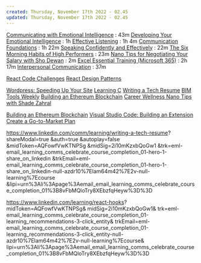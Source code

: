 ```yaml
---
created: Thursday, November 17th 2022 - 02.45
updated: Thursday, November 17th 2022 - 02.45
---
```

[Communicating with Emotional Intelligence](https://www.linkedin.com/learning/communicating-with-emotional-intelligence?courseClaim=AQGEus1YIWUHwQAAAYSB80Z9m2CsomV2OMtCfuuxU40nLG8ThZT6RzNMY7hBataw5SkCjr_9w8fwZMNMhbROfXvLdU-8Bm18RftfNFgl7X-BCHJb8NxP6kMABc7IQAya_23yN_CS3-JDFXcODVyp6zTv1yQe84yVEA6uKcO1tN8TrQ5r69X-TXPXICo9w20ZOlhnLkg6VNWd_sdq1U6Fb7wqaO2p9skzz3K2yBt0HG50lWnULvKzV2MSzQaVf_LafrOVDY_eblTE0VSdzRp4vzUeXzSACFsv2r-f3FdLOEe7bWKYc0xyJsL03ekzmkbM3Ja1Ifc8zj3L35bGkF8KvzSpjaWctl2nNB-_VS9FeTMVVYMQ550FLmw56QEH0tdO1kKmEr6_YXd6x8X_iK342vZavmJdC8pEYj8brqKHYCCJTcnb602IfzEJZcK_odjTM5meU-23tjV0k0Qf4p_onhdyuqgJVSkODvaL1Zn6JOINMKDf9TVNF_oDOnjHzz1cNovb5SIo9KEQGSFlbSVJ7bJWikCpcbDO2fUOamUQXvKy4_CghYBvDgObPPq0nKP08ZkN3jpMgf_83v4TiqqDleqe2aLv4kS1waSQejvATZ98fgmub-G7koxzKNSbZT_ckFRFghxAkl6KCHCEU8yS9Av35MvBQiIB5yMljwjSBRh7ZMkeJlmU6CkLL5hvsqbwyob9o91vdIQSlmGldxtG5uLurEcdKFEuy-AHVFzx_Ppc92zpyUo8SgieYXR6oOFHb3NkJljhqvwMQ-gw9OjVCNugAqojXCSuY5n5hpRQGJbFTo_nWEvgAOtTMm1iOrwzulX73DRSVZLdPgaQ9DIxL0_d_FdhKQeLVdW1bMJ8zpNxAZXirV8Zjs20F3Sjo-2xXvdIzEF9Luw_bW6DMhIH0nIsLsu5FcTy3MRmOwyXdjQ9RNPusRCDKtYXH0Fqu1WkjCBGbv3v0HxbMhN41FDtBIRwOsRKzQM1vqJFMEZOdOehrh5kZKWogZdOjHFD_Tz5X1Sx-0Qg1uBNO2G0U4XJgxeaHJPrA3qO3B8&isLearningSubscriber=false&trk=profileSelf_d_flagship3_profile_view_base_learningFeedm001_2825372_learning&lipi=urn%3Ali%3Apage%3Ad_flagship3_profile_view_base%3BDyxSzSTmS6ODm8Ct8PGGtw%3D%3D) : 43m
[Developing Your Emotional Intelligence](https://www.linkedin.com/learning/developing-your-emotional-intelligence?isLearningSubscriber=false&trk=profileSelf_d_flagship3_profile_view_base_learningFeedm001_570966_learning&lipi=urn%3Ali%3Apage%3Ad_flagship3_profile_view_base%3B%2Bz52Qo0%2FQEmGS52TJtcJ5w%3D%3D) : 1h
[Effective Listening](https://www.linkedin.com/learning/effective-listening?isLearningSubscriber=false&trk=profileSelf_d_flagship3_profile_view_base_learningFeedm001_176760_learning&lipi=urn%3Ali%3Apage%3Ad_flagship3_profile_view_base%3B%2Bz52Qo0%2FQEmGS52TJtcJ5w%3D%3D) : 1h 4m
[Communication Foundations](https://www.linkedin.com/learning/communication-foundations-2?isLearningSubscriber=false&trk=profileSelf_d_flagship3_profile_view_base_learningFeedm001_700790_learning&lipi=urn%3Ali%3Apage%3Ad_flagship3_profile_view_base%3BqLSX1fAqQ3C47r3UuGH8fQ%3D%3D) : 1h 22m
[Speaking Confidently and Effectively](https://www.linkedin.com/learning/speaking-confidently-and-effectively?courseClaim=AQE4ehL5CXQQLQAAAYSB8Dior3Xzv8jYrYlGJRVGZCJVw-zcwQHhMNvLaNjuzcMfYFiBwHIT0hsxxnJQJaPaypmJvyRs5bcEBE5l6M62pmzfPO6srDafcdhZkYhXqpD-Ha1VWw1nwcc2QzpAAUR7CP6D0b7hWWhCF4agGBqh2ptsPgw276iUelgiZL25zaC1v7hVa1u-VVa-Eb8Ee6WsGm0hF9ewiIUXHTsMYejKSQjBlm7Vx2oCrMQ_bdcAOxeB7pJzfuqfB7ZzCxnyjja6qjatgaaLlurX0Mcsd97sZoXYX4A0TUZ7sXbXxDjsSzOP41pAjCvbmN7gCVaxL9iAqE9JpVsBwcSM6hpEXi_DyKy87A-TwaLL2JJFDXdMiubCIRDPeyGSPhve2wCFa70A5dHzsmpt9_1uGyh5nhmhHsSwMMZ4h6q41KnMluRGabybO5fkGV6UdfI7Y0hmB3HBSjqvYwdyWHUK0C6FvhxPOlilbXZ-6cow-HJpTcxqsNGmEQarF4avtn3JUX9w0ZKV3bfQxeCP7ArTzN8hpDPfTHNEOWcnNLbubCjvCtRbDMmMNS3Tb7Kwe031Efj7JZlUiTQRjsAN5j6koLutERkMgy4ts7E-y-rIFC52rzGkqpaKJK1zTeAMzyyE2IlGJrLIJjBnsmy9BvsQxLX29pN-JAjUsHmNysqhungxUq4R7o91B63M3vim35a6OUY7vsqJX3UOP5DW4Av2au0GyE_85pcUl3dof5jAVECvprHdN0WAlyErqL3wLP6-HTsHtQjGZFoxM5pyG7BDqPQ4kBIhzjkk43smN09xkaoMpCYYDqySuKczL1Ers7H5SxxsRZTXvnm2X_1YesKLMPoUgz3z2QTJXNsSW8lRxPqoEEt88tYWKBFVcf6ZVFZo29aec4N8fzV9sXdyFC2Nprt1byl3hMnfkP1C7DDR4v_xDTLEaer3LHOPvAF-KI92y5PBLInWMt_JgnsdPNJtQTuXV3ibh9h25I-Usk6h_sxTfNgLud-7hl39ncm0aMNk-SUAC5W02alfPv5J_81fbm8&isLearningSubscriber=false&trk=profileSelf_d_flagship3_profile_view_base_learningFeedm001_2875044_learning&lipi=urn%3Ali%3Apage%3Ad_flagship3_profile_view_base%3BqLSX1fAqQ3C47r3UuGH8fQ%3D%3D) : 22m
[The Six Morning Habits of High Performers](https://www.linkedin.com/learning/the-six-morning-habits-of-high-performers?courseClaim=AQHtNiUl82cYrQAAAYSB76SW4VfoOVQQ1fk5kl0yPtrAR9IMyr0FqCjqZI5X2uTlLAUEQPkGreZAMXwiWF9wDJ8eEm2iVhVhAyDtBGSCUfhaLmWMj0DlgrUlKSOb-31JLKs9I4EK0gtZPhtq0Zw-rBpefd0bwIdhPl1yIgTQjp-N6pzGsE-5LDzMIrFxoeaN1hXZluQLKDdZAv_MvQ9caC9owpgUGtvWfC2Fy_ftFXIzjRQkgKixlX3IZs1bN2NxLJA6uZZoeASgJzbjuJe3cVfxHxMmk5DTRl15ao9em_LQ5M8ZeqAD4l9Z1C4ExscfhV9qQ1HXUK4i44YAd38E_vWGpA-nffykjumobUIWBeoEdrQvRiQrPpUOLzpo5JfqtOLCvrPFigs7_UDEyjQNVMcTRJLmxTHJhbRYbfo8p8CgraIeJi-zu6cCMudZo5C7GNbX8pTS4gIlJ9V7dISni4VixNYhj4bd6bIWzp2vh-nJKy6H3JaIgFXurpUZQ-IDQpGSzyHKJXq3DLyAoOMccgKd75whJ4MXruf_THp08Ce1c2dkIqhgUnssFWS4t9L7ZMqN9_OnUVDtJguoYKejk4xnd-tYD_-Txq1GOI-JRHWkEZxIFhDH2QyPbhenSYM_-B5kQhhmXQLkSkUF5Ibyc2rDb2zbeToaBFwmbD2oP-9NLeucBhQp31r8MBJQOBzhcH11baLywhzPJzg7N6gY3N9Pm-c-hTY2GaklkFijDN4uTCPYVtLm8NSbgssagU4TNnD1rQZTUnrK_Sh9QA8knjVl7XUSlTmplBBWprQIP7Nrlq_fyd6XOnkS_p9G_fuqa5wwY98SXnzu1VyOzvicC1C1uzeoca3fHujIoVZ04lyl45ovvU4c9MSGaMrb8b59nCJlfRlDPSTDWMbjJnrM1FhBbHgIzpend9gsNBTna089AHPaW0eRnfSUPdQvfBfjuxeErSyPsNpfIgzszhzRuGkLFyryJzjbouvQ-LE_-GkmdQT23BELupM04XaofCb72lcn5A-aTjeBc4dZAf9F7_OLRmlJ2CS6TlU&isLearningSubscriber=false&trk=profileSelf_d_flagship3_profile_view_base_learningFeedm001_2823255_learning&lipi=urn%3Ali%3Apage%3Ad_flagship3_profile_view_base%3BWbzar3ghSPi7nMMFtJpuow%3D%3D) : 23m
[Nano Tips for Negotiating Your Salary with Sho Dewan](https://www.linkedin.com/learning/nano-tips-for-negotiating-your-salary-with-sho-dewan?isLearningSubscriber=false&trk=profileSelf_d_flagship3_profile_view_base_learningFeedm001_2495070_learning&lipi=urn%3Ali%3Apage%3Ad_flagship3_profile_view_base%3BWbzar3ghSPi7nMMFtJpuow%3D%3D) : 2m
[Excel Essential Training (Microsoft 365)](https://www.linkedin.com/learning/excel-essential-training-microsoft-365?courseClaim=AQFAJ-dVPpq9FAAAAYSB7txWYY_Cooj6LrMiXlvw7qovO2U-Oh5sDtvvMMhKGsOz6E28ZZ63co9WYXJgdy8pIroVc0adZTkmEBeksW9rEmLI70BI4JF_qNLBTLgt8C52KBKJ5jYuE0UNvKICd3zod4C-v-TMf6ChN_mVVoifdUgNlTtCqAAvgVK8Q0UUL2TPVaQ0aXA4CIIMbMunh7TfcG1H1UI6vmjHGLTqV-4D1sPJKt88Jib2x9HiQOLJ68Gs_P6KkRVuc8cBI_4P6eKY9KA2WIlXz94yYZQShlawIw5h-RzaWvjU9D4JHNMRZD2WSLzddYyn71grKDqqYfJYFaWkfMEt3U-HP76vedX0IqXXOIt2oiHeJggFP6RUXFmfWBBRCUrNphPf2-Id9pEEGJxqDtwQ6C6lF3UR5lGj7LMRk8QeFxTXJ4_-Q-xIhB1d2zEDggkzK-zO1O3QDeDwvBqks9mP5he3RfezPlP5Qct6eN6yr-UGl3SH3dyxyp3K5QdkTb930kJaYzMeYWNBC4u--qR4XKrj573laDxUm1FzY2Hjp5lCD3NeaScRq3ayaT8jz1qm0Q-vLYRO8-AAy7ddGRr75ed32KLVuFZqL5dKCdGHZURWtU9F-OrVxPYtO3pSlLySzvFKmDjdR3Hz1_zR3KMht3roRB5gfqRTrmxBPIEAMuL5Fgy07c7lEZTQEMANnr5lgscNXFB7J29Ali43_inkq-7CsG0JtFZSZ1TMhG9wSY7PKXOQCoZfV40Hc8PitYj1jVkmivySAcQmqyOMc-mo9P6IU9Cotdrzfj1xrtpyjN3GiHuWR9iVy9TZ0QGHX4ivFCYaHi_uwy4g3om4yvbOzst_p0i8rY7HWkLs75f-gx-s_78-6fIXDgclOLxIjMcQHreYm047c70kIYWu24WI9ZbA-2CtHODZ7CTQ_P_XJZ1JmKkAvcHlLg2LJjgYwdfqujYYxvLrXGhAMdMZFSYYvLHhKAx54dpAdqsjBjPjDmGlxOeQcn6owFezEbI2cnKlpjCwL9C49ylBjBbXkHj9Jze0&isLearningSubscriber=false&trk=profileSelf_d_flagship3_profile_view_base_learningFeedm001_728369_learning&lipi=urn%3Ali%3Apage%3Ad_flagship3_profile_view_base%3BcrDrzzSqQISjWpmr56l3pw%3D%3D) : 2h 17m
[Interpersonal Communication](https://www.linkedin.com/learning/interpersonal-communication?courseClaim=AQEB8qho-FEC6gAAAYSB7txcTJR85oGsWTvS_4lQkGBPwDJEZnLCq5OjWnAkir5Epib6vfcBExXRlN8e-UIJgtVYnFkTVVJ1Sh3mGhBARuzUia8E35x5a5CB0YOUIH79riKrM4J2F3dJsgNuWBTdIX2hJ9CP5BQb6B-XXYhTGWPg38f5oj6UVcJ4UchjZdlC8PCxrkdwDAygrZVRuQD1809CDIUYh-fpiJzBC2EbHlQ6G6lVGNe0K-7O-2HRyfw3_veO3oog4KlXxfbdLh-cGcTBIDd4EjKKmT1ITwmhUAz178660VDlmE0qvlCXeZXoBIJThoyTqxZ4SaWcn1v3cbgmyDFJBsBG3fp5uUvkSoVgD3qkvgVG_pYh_is4O2jU9NFkC0AsMvrnsKt-fVQ1zTt9LfMfcErCENFxMPnOb_DB6aeb-SR6S7PGkjIETU24yEFd4htS5lzvx-w4eQ78T2CmXXwPXEDFpkOfhygihNzb1WtmKfRAakpJ04AZh8y3hFLW8l0qo1Cd9s6ZVrMhxVmtRnMxCPooVE7uEJXaUSb2_eytpPR6OokeLdVT1XglNn_FCjUNEI-wkHfNzjLbUdrKvbax8nqaEm-8A7-wRcXEo5NpMJiFufHIcX30DpghPZoh5XFW2gXTOfKdLV80O0Zu75RzOP79ozkTSiw1zxNRPsQkW7eEFzFAHiXC9VdwE7CNPdVEQqmU7fCbDK_nqoEq-QtzXMFIM8z3meg2OESK0uGLf_2KXN9baf6wQAPYzRI1tNVj1qD6V4ZF445CQENqOta0SXrqUggRHZHKAyNC37QlVf1m8OH_YUv79HJZrVicciLwFNl_BpqmbWZfHWAK_3Cq0DB-gOzj7WniTPfQgO60aXh_7RQ14LCvmuw32zAS-p2Q6xSpHM47xXoF8npJ698-VQ0q-PX18HwLxUiCjqrigdlnU1ZKOfrOsoEfRC4VZleAmH0s-BpmXV1_vOXiwsHiOTEg1TEM1_1IP-cGhjyj66BusdQuaukr8zmD28LdX2_ExNiZiMjlM7wJvcsVEk40ezjC&isLearningSubscriber=false&trk=profileSelf_d_flagship3_profile_view_base_learningFeedm001_580627_learning&lipi=urn%3Ali%3Apage%3Ad_flagship3_profile_view_base%3BcrDrzzSqQISjWpmr56l3pw%3D%3D) : 37m

[React Code Challenges](https://www.linkedin.com/learning/javascript-code-challenges?courseClaim=AQHngZonm1SwjwAAAYR_sI8DidIyCMiUA3AMs8t0bp2zskvIPt3-_6Bbi99Ms3nTSXzwDOAtI4CJDPHPqwXTMJk3eBOa1KZQkzH_ArkfeCsMuRc6yfo58GOSrzQ14R3ZqcJg5Un4XuqBiUMpf7q5ZVj64COUsQ5GRymTP5aw83hV9_iqO6fcbBdribDG4gkaTWMoKg2kPeRvtiRUawhDYf9w9At1-z4b89dDxAld3F2KGlz6OQJ_AX0SjVNEr42xACunHihhyHrMgxvXUBnjrneaRi-8fMryJxM8Y_mIyEwWyy8HE0yL49RXjEZGh8nLo3TLhWuzX0czmbmsNutUeMKVtGbFjqgFRx-Bp5aZ7jxdblNjyQ1DJNsjoVdxCjQGP9rg1jWGAqZ5u4VIy_ZNfY4XHWGN9p0Up9GiSXSbopAHhYZG1I6kR96vXGFwLJjKAevZMZeuMFrHrRtB7eT34HzTiQ9KXRsy_Ne4d7rkvf_FyJ-uxKt_zcCHt_J8UQPxLAgQQf69PXhQd9N1BL-OncfEmE9rGTL7TCBPYUwMruq_pE2Th0KVVjh4Uk8g_yLFKZTz3w51nBAudrxQPTl1bMccRoU3vqf6qksgWSPvENaAioa17SfbmjAbY4kwzUbM5NMPiZ7cZ0RXLuV4HhPG8KkAX0RF1vxp9vf7Bik8KsM-wL3Pd-j2RiF1u7cHT9UbVbePUng51hBCP2yZlXj8QaSF4yU6N-TBNRG_kb-O1xBn1m8m5NzBYwtN0aTc9Ni2cZpt-t2mD9Hi1LzODc1AIHXNwJdCnXpv6t-isGju-E232c8MokUgURtXiMpuCWWtL2Nzfp3D9oih7ubk9JC4BOVHH7L_QiC3oA0Z-t8ZacSCO2W74WP-kPG6sXHWCJI4m6D_fcv_gR07PeydsbW1C6WhYB_f9nqlPrZa4Yeee1r8oVlisTftgY_frvKeNZ1pPxRuvePEOg9rhy-aSduFZK86EmCRCSlUo8q3T8XI64zAGhqkQ7jZ6C0Vr4pfGpRzAPDkNb77VikZEfG-TKS11cmZ5Xbylmi-fxk&isLearningSubscriber=false&trk=profileSelf_d_flagship3_profile_view_base_learningFeedfdbtt004_2870041_learning&lipi=urn%3Ali%3Apage%3Ad_flagship3_profile_view_base%3BPUcFdJBYSESDOqmToWrjKw%3D%3D)
[React Design Patterns](https://www.linkedin.com/learning/react-design-patterns?courseClaim=AQHjZVZOBSHIKAAAAYR_zAFM11KQ5CypJkGY4SSw0xvtZbEszRmv8xPAoVcZhhYeP7GiyM1w6o_KIkDxz2ItI7FBXgbWXMlSkr8A9j0kPlM01T2h2AYZH9Dr1-c55_niw7OnIcu-glvzcVj6UhMDPkjtom51JcCY0wrPZLHmOwUkjnHDL2VugH3hq_rnCZi-c96DduS2Q_nDIPRklOjWtWESrgseCrewf7bquPfrKBXcoo7g5ukkfugiIhqQ8ijyM6rqEyjXH4kJ4ER89HcFtkVzKAUvwLAiALOJm8lNjAUprI8wWZmGuvbvFcvua8AuVlOfUrJEKzEsg0Y7iPHkmbzNKhaBzyXQS5okRnn0xNJVzoAgnJYVCN6QBxUrmHa18jwwnl8bgalH1wdRzn2o7s9Pvi2MKrOW56dMOwRW9spYf9yqzzBKiw7RC7E80E4l7QioupYG11vPFK58B1p64ewlzNMv-dHYvB3SZWr5sjklsQK6zEldCoTd7tKA3h-tJ_dIRmC0QA-VfrQdD46POkcN9EG3v8oOaQfaRDgeiEx8Px1c1E-sKeR_4Rhe-JfsOu-psmLhCu2M7xmIfclRiYSjiObIDtDKbkhm1pgMcyHz6R8A1MGxCNA8_tK3pL3WxOioeAEjqHSQ4D1GG6TANeHsYXQ-x-FYTdiQjzuWN7OaqnUGeA7vksJp8DiMyQpjREeGrNrfb3JnFOsrP-ta9YQm-kpVm6rjZTHKuX-M99Fl3R5_GwkhNN3igP2guEZNPRDDP02WJPKu6lliaxmB1BX0TNCWt4wPjCtOXnPdFVWamCiC7vsGF5wYpeSGKlBXudNqr3ZOPZiNauJDpWgniqTIQhUyqzd7ltsROB-_M2pTbgUZHfO_5iUqX5P7_ExLzOFD02kylaf3CuLKC003k2pKpwX-PpqofNYdJOt8A4lSr322FlJ3nxbfz9rDbjyfnSuU4jzmHVotzdQi0rP8SG-rIDaJ8aAaJb_dwJoYzfL3zukcZdLgNv4W8i93nEyFvx9dzXWHlcL6k10XgJN0sGGBWu_t00HVrrw&isLearningSubscriber=false&trk=profileSelf_d_flagship3_profile_view_base_learningFeedfdbtt004_2895130_learning&lipi=urn%3Ali%3Apage%3Ad_flagship3_profile_view_base%3B83fB0BWISxOPAs82MbYXiQ%3D%3D)

[Wordpress: Speeding Up Your Site](https://www.linkedin.com/learning/wordpress-speeding-up-your-site?courseClaim=AQGKEkeKSUEPqAAAAYSIDjIcmeJvX6S4S9c8zf-xKJse1cUlEM7w6XlWFvqxsKGPwpMygQDZoGcIfdUX7XKJbISNQusQ6x0qhFDsVA7G1Z2Tz9buERq1zFQzntX26zCb67roQW7i41sMnyNhxncTcz2vFxfBNMIFQqUBBM9_ggA7a3DaHC9dQaRjjrkMQX8Ya9EyrWY24938LvCoVIpe6S5-7qHaB4vfC9PfOY8XWGq5sIdfaiOKZZOsSnUVTGrDphl2KRYmTiyhLypZqkhW17tLtUfOVeCW2vA4KwhxbxvLfXWbK0uxdGCeINk595GcfU0k_CHol71xToFOzC5ctlGrs71YoNGaehY9MOy5i1dMgZr6UGUtyNMohbpC78sSR8NGZSCZ1hJA9N8Xwm_h0xyuNrOiQsFRNt88V1qgAfgSWb4CPYWzBC7Xfl-YtQmUfEzD9h_FyEzg7HSuOLhiQureiOvKDHQbpSOpMpqg3yx22hrN4tZgzYXMXbCH2fifwXw-a_gG57fVnNGFhPGQpUu4AM26RKiBXWxvzR_rs4KdYI4SSAWJhLuRml8-dXabLp_ByLIYskpMtsIkUuJFrAx_azfwf1L41sRZzj8MVhNs8mkHy2CmHUow8nLslm7pS61tAuqNe9ZF-_0Ho_sAtmVRjbX86Xv_-rvW-wCBWVlfvKqB5mje-qG89-lpGhhQds9JlHiaA-u8L0K5oJEgxdvdR2R4voiRYQEsflz7aQoOeqQMqvbDMmFcgkdh7619Pc7oqQVbTAM98xDPGMZHe5jd48Jc-Ip9V3iDjqel43nRoyUzVOck4NB3B50GlTggtv5x3K1g7MCaKS5NGwCdy2Bwzdw3DOlcz_eaQhu-TGpYuAKUOTMFkfMdgGdabvI1CW2wu_ZZTAuqpwnB_i3XTPvB-6mFST6KDfUz0cubn7LxJFGH5OXHCyQBaI5WqPZeDCa6iqvUTtz6IFIgWU5CH_o4-wYukMK8nQ1eKRFY7APAmO2MtIzYCjDpjqAuTAB9-XC3K4xtEjAB1phE_SHNdFH9j6-dO5x0ffg&isLearningSubscriber=false&trk=profileSelf_d_flagship3_profile_view_base_learningFeedfdbtt004_2887228_learning&lipi=urn%3Ali%3Apage%3Ad_flagship3_profile_view_base%3BMFle9EHHSg64MqjmIxJKTQ%3D%3D)
[Learning C](https://www.linkedin.com/learning/learning-c-5?courseClaim=AQE1_8kDAmT2ywAAAYSIDjHXqL0HjbSnxSLRracx1XzGGR62bD0cRRDHnR_8oHFaofKwqOmgi_dvOag4cn4KeEcZwy6-bNULfr3WB6dqq3PH-7R7ZhHObU6rnm3zSy90RvN5Kc5I9FaK1upiZSFoethfFUcNW3ZDsLdhWHY0IrD3FSuYAC-WSqouL7oMRVLnRrRmbv-DwElFUnZpmJw6rEKavI95ZU8Jpzcxip7dN5S9rVenQh9X0wxZ2fP1TqmUIy8WFfM5RsC7-9yzyavTuBM8JyYsfPcq1ug0Kkbc0NjKsZ5dEvm7uY7_3fNCTP7GCNznAEgvCa4I_XJSB3JziGoBcVt185WtfKWdYnwhcCu7-RFMbw2j3Es60lTeb1_VJz1kTkz2yidMVs7JMCqof0WMNV6XMO48XvlH7BuDX_mubVpf9la8iXN1MrISKxvdQaBrKgwyaexAls_q889QqljfmJmBjCHYDOavTdLkFKFR7VSF7ScJSC9xNzrrXjYnIgbsWZQbJ3vkZFajOQahKjs89D1DlS9fD3ErhqpH7Zw6GT3W8mKTtBEp5VVN3LN5H5_HRWCBE4FRukaDXb4OCGzkovQ_8_YiL9OwZPltoddbv4CU8UHejtS9F4l5LW1Ylb62Nynh8jJ7d45WqZF87vrZWGc9nv9vWWbSXWOO3vlXqmBhrj0gYhiDPLr94CLkzu-JJhQGwSaW7U62mtv6D9FaGmXjmy5etVWMPru4tOXCTxFlnF765WWuONZQyS4K-iSOQyzq7t_o26_KOZhay1qRDG8xs1-P6f6a_QlnNRTfXgQwU3YjJ2Tw07Nj007a9_CAkk6vu6J08q76t4H3urDx6YQHmqFEy9R-4Eoho5qJZbCuSxCCZ6IiKCtNZ_plz1h_Ovi4ATjgCTCCWQEcQs4AoZOsfA5Fn3C3Ie7MTgQ9xS8_LrMnrMF77f2z7RgXjhmDyp-LzaZ9N2iR22ju3XODASc75I3VI2rhWyQV8OmDFW5OW3PRONCJr4UPMbl7XI0gAGeXNInmREIkdqKVXPiHs7JVbM2U&isLearningSubscriber=false&trk=profileSelf_d_flagship3_profile_view_base_learningFeedfdbtt004_718661_learning&lipi=urn%3Ali%3Apage%3Ad_flagship3_profile_view_base%3BMFle9EHHSg64MqjmIxJKTQ%3D%3D)
[Writing a Tech Resume](https://www.linkedin.com/learning/writing-a-tech-resume?courseClaim=AQGjcyVASRQXdQAAAYSID2WvYs9K69vtVjXhtGIYA-YcNhEfi1ALwhVoaUNveJ-iLqjB4_g8_nfyTtLmt81_FRKLOdG_iEfDqkyBCIXSB-GV0Xu75N02F_ao1wW5ecOfmZI4Y8-52p2cE_LIlFbui64WWDLDj8oiR_H6muJRqcwgIfFWoonmzaJXYyy2NiV6XoELyN6wy30LU7cBh7HIKKNUiadsyXPxg_U7Rj0ox-yOYz0pUe0FKOQ5wnuye5SB3gWWDmM5ix09yJGWjgWVI5wPFcRepMmqIPlNTYp-b8C_xWmT1_r_NqdRsd48laAgAxjsNcfkz84bsenSIpLsbLuz_ppC9Y7KnuVyQ2OgGws2VbnWlOZ_6r-a74alaYsjodoLAQoyW39Vy1Zuaf-Lfo87-7J4vmEC11yJhTAROSo7Xoj5V5pVzcy79vDCfyjz4AybB2Z2UZQDDXq1UAlWuSbmYd13HQvilJX_HKZ22CCh71OKc6HvGefIs6mfIWF5AVTwM0lJBqm786I7XjOZ97P5eABkHanM7g6uSoIarhy6B1_wMrpBPSHU_VIt0ujcwXCsQVYMzWUmD109_FstuobqU6tps-OH8Rrgo2fQpmPlBV0_D1PY4EC9qrNFjbDIPkCsrZR-fLFJOJkF1_9FytoNHU6rP5pWM7KA5zkJNdudJ7XyELYCUDluszWz9iSH9fflA1tIDcvNGmWHARm76AajSWMxUJ5F4pTSPLad66b26VI-MVGBzgvcblJcrERnbqoVkM29pZLiT1VnFIeKL_UhWT9eNMDBIg2ZvYEiVV2qXdri2gZ3uQcVylPIhCablFXWmJR6Z4Ys4OgqxBa4PgN-OopoUGqI7RIb-o_DkNcj0QN0ZX4cj0Pxdf6LPhjlcHJfQN_EUTzQtkkWoOn4cZkfJ02NNeqDe62CmnHvraHTHGZioP_AjiIufsuxHjG6KGVl1ZL1Xw3ZIfhKTdJjP5cRXNnRK9-LsP0sUtJyHQ_zc8D-JrLt3gg9BTeRIHJL07OBBQjK1YBfZeLeecMKkHXHdzPIUIjIyjg&isLearningSubscriber=false&trk=profileSelf_d_flagship3_profile_view_base_learningFeedfdbtt004_2254042_learning&lipi=urn%3Ali%3Apage%3Ad_flagship3_profile_view_base%3BeFJUORWwTfKRlxYS63jzPg%3D%3D)
[BIM Tools Weekly](https://www.linkedin.com/learning/writing-a-tech-resume?courseClaim=AQGjcyVASRQXdQAAAYSID2WvYs9K69vtVjXhtGIYA-YcNhEfi1ALwhVoaUNveJ-iLqjB4_g8_nfyTtLmt81_FRKLOdG_iEfDqkyBCIXSB-GV0Xu75N02F_ao1wW5ecOfmZI4Y8-52p2cE_LIlFbui64WWDLDj8oiR_H6muJRqcwgIfFWoonmzaJXYyy2NiV6XoELyN6wy30LU7cBh7HIKKNUiadsyXPxg_U7Rj0ox-yOYz0pUe0FKOQ5wnuye5SB3gWWDmM5ix09yJGWjgWVI5wPFcRepMmqIPlNTYp-b8C_xWmT1_r_NqdRsd48laAgAxjsNcfkz84bsenSIpLsbLuz_ppC9Y7KnuVyQ2OgGws2VbnWlOZ_6r-a74alaYsjodoLAQoyW39Vy1Zuaf-Lfo87-7J4vmEC11yJhTAROSo7Xoj5V5pVzcy79vDCfyjz4AybB2Z2UZQDDXq1UAlWuSbmYd13HQvilJX_HKZ22CCh71OKc6HvGefIs6mfIWF5AVTwM0lJBqm786I7XjOZ97P5eABkHanM7g6uSoIarhy6B1_wMrpBPSHU_VIt0ujcwXCsQVYMzWUmD109_FstuobqU6tps-OH8Rrgo2fQpmPlBV0_D1PY4EC9qrNFjbDIPkCsrZR-fLFJOJkF1_9FytoNHU6rP5pWM7KA5zkJNdudJ7XyELYCUDluszWz9iSH9fflA1tIDcvNGmWHARm76AajSWMxUJ5F4pTSPLad66b26VI-MVGBzgvcblJcrERnbqoVkM29pZLiT1VnFIeKL_UhWT9eNMDBIg2ZvYEiVV2qXdri2gZ3uQcVylPIhCablFXWmJR6Z4Ys4OgqxBa4PgN-OopoUGqI7RIb-o_DkNcj0QN0ZX4cj0Pxdf6LPhjlcHJfQN_EUTzQtkkWoOn4cZkfJ02NNeqDe62CmnHvraHTHGZioP_AjiIufsuxHjG6KGVl1ZL1Xw3ZIfhKTdJjP5cRXNnRK9-LsP0sUtJyHQ_zc8D-JrLt3gg9BTeRIHJL07OBBQjK1YBfZeLeecMKkHXHdzPIUIjIyjg&isLearningSubscriber=false&trk=profileSelf_d_flagship3_profile_view_base_learningFeedfdbtt004_2254042_learning&lipi=urn%3Ali%3Apage%3Ad_flagship3_profile_view_base%3BeFJUORWwTfKRlxYS63jzPg%3D%3D)
[Building an Ethereum Blockchain](https://www.linkedin.com/learning/building-an-ethereum-blockchain-app-2-introduction-to-ethereum?courseClaim=AQGWVHzSAhd8QwAAAYSID-iODjO8m0QJy8kHdeHHMBTUgegA_4AlmRL_zQ4JEJTkIaY7yNzSO1EtFtYwMwoQ_eUpFw6qR2620cDOqETXNexARqh9-p4qBCnNTkHFoOJi63q3b9CS4uaGEae_I1oQkANV1GOcRkazwQlNQEfjKPc5HeOJjf8qtLQClXlX4vw94XhzvV3YtaoNCdfYc4v_Gs19z3ngRbYYtEJGipoFtcv1h7BParv2C1-XMxRBCrtumc21_vVl6luWhZ2cUR9OIqx9BpUAdTCgLezPQ3p7HwnRYtMmVtWRo49Dwh3dYE_B0mGOHKWVajOGHJEJQwR5wpq1hmAygW7Q3tELd1SKNUT4fi5txX-WZe41iL60p7l0PKHnndEYJCCQFE2C1-LjKLLS1QPxDyO0PRR2pXFyWYFO6xBRIctuGM-j7sB26lc-yWpeFRuud-KV1iWKHze1OmNDfy2iGfWMQsMkU5mqhzPTnshoApTgMbT-7a1vAwitRb9-7r-lXUKf0m1td6GNWax9A5O8NkK2KwIlwPL93A-ACsTYD50dxWB-LAzov7sKiOAsQwbizmSt7oEzQqtqGM_9mStdUlT71srMdmME3njgLHgPyp_t_4FhFBGii0IBv3Iqc3KblBl6DpUohVD20yK02r2Xuon3T5mIcXZbYtDDVyC4KpOyZuP3fpT3Xzg62ao1LCMbNPQzEz5NUUkTyrQukoJZ47KSOO_ytdL0BkrtVkId_FY-wqLrt5CDiCsg0siKDE5oeMfE6cZJ5g9hPvmqWtiyPrTWD6Yws-BiphQn_w0f46LXpk6n6uUTrrvLNR2KI7PBPSC-E-Iu3FBc2X-QD28WOHrSN2NwwCw4szqs6TSUZJtd9j1M9iK9tu_1jhcLrBrbYzQmVZO0jwe4J_0XXAuNfh3mAB-GMndRGRgC06uRCgObkMzPTb-7RACPFdKmiSY-z1mU7UZzPPnS28N-DtW92SOqXfDQEU3JPmpMRSpEIA9Iampt3G8TMES9rgbPVvYNvcLWZBDEaXn4V2hYkkbHovUZtW8&isLearningSubscriber=false&trk=profileSelf_d_flagship3_profile_view_base_learningFeedfdbtt004_2424326_learning&lipi=urn%3Ali%3Apage%3Ad_flagship3_profile_view_base%3BRqvkgtP4SAOrask24QmxTw%3D%3D)
[Career Wellness Nano Tips with Shade Zahral](https://www.linkedin.com/learning/career-wellness-nano-tips-with-shade-zahrai?isLearningSubscriber=false&trk=profileSelf_d_flagship3_profile_view_base_learningFeedfdbtt004_2443016_learning&lipi=urn%3Ali%3Apage%3Ad_flagship3_profile_view_base%3BrjG3Iz0sT8ScB41qNDu25A%3D%3D)

[Building an Ethereum Blockchain](https://www.linkedin.com/learning/building-an-ethereum-blockchain-app-7-smart-contracts?courseClaim=AQFZ0vVluQCo6AAAAYSNUd6d909Ne9q5BIT171Bhqycbzq6EWKCGueN1upK1hKdg42RPH2gBfjuUuezJlWS2fz1A8lRaThul7T_fWN2P_GuDCa2rfHpqpXFmvfyC65WQ1fQSvcGCFLoStIs1N4_2JQsHBOCFRmDyym0pSm_J02XtxFCoy-fQCFxp_RBDTl5tlXBWjBG-k0Zor8L6NvlCBn1eelkfT46kBnt2mYI4CvIiQBlW8vJBValu6G9Y3aD9o52koUpBS9gMuCjbO_XMLJQFSc5J2clgeUfB1vkYA7jNtcx5QpQJkC5b1OM-fRsbQeHEKopav2GrARaEuHw2MowcvbJDG8ehWnxVItLpDF5YEDk7o0SXAt2qznhJFBe_0GedCpavFD_0xVHqzGcMvWPO1tLatjLJACVJ9m8auCThQjN3nXi08hrOYDqaG0ggmne2fSOSuH5JHDqz-qsKKHq_sm3x6VSj8g16CZv8F4xmCdqaVzjyPYTxSDznSgJ8IHXQenP9rXbz0YRNIgrnyhSH2c2HE7xaY2w08K1TPsEqEthK3PrT1s_NFIWSf6AW67_xyKwweXaE0sL_o1esDsSDPLgYNIaQaMrbcBNI8y0KpsUgLE2fasWy6u39DfO4gF5ED1Ecba4ED2vd_TbfpPtuO1OwYn01UF4NKaag74s8Oq4aVjIW0b6qbmE8Fd4bvvTX78cX30SfkOsJqiT-XXd5B2YiDn5r4ydxLkt03aQ9n9IXuXD6A_scYqcqfYmdnGyCQdghEYJWpm50mLJGWT5EE98gpEY6G4_ULD1noVmmCrgcP_Jghw7lAnisXadA9d9Nb1ZayKAJaXfUVp_RGz6JI8yO6OiVZ8X5jQt1KJYsh8i6IEQzzF49ISgXhRourrPaxRIxHqwuUVZqq510sC9c6fXb_v6ISV6p-Pf-EQxBYGH16knsuxQRmOKv0WISkZrANlI7rdZyYyYyRuqQ74qldrS04psGfX_4sjMm2mI71x-xP3oDuKZmJrx7XyGPXMmHeEfRQzWwwi8V7AImCvaCNGlgJiv0F2g&isLearningSubscriber=false&trk=profileSelf_d_flagship3_profile_view_base_learningFeedfdbtt004_2423321_learning&lipi=urn%3Ali%3Apage%3Ad_flagship3_profile_view_base%3B%2F9JLyQaJSD26IiTl%2FET1fA%3D%3D)
[Visual Studio Code: Building an Extension](https://www.linkedin.com/learning/visual-studio-code-building-an-extension?courseClaim=AQHA40_86NgtLAAAAYSNUvaduE_jO3qM_Lm4CThC15t-iHgBuLlCbklo72brxf5-ewr3G7kAJUQj5CCHLo0J3LgVDfKLPYlKSzynphB_Xd-dAXER3O8gjxNJgTdEr0Rfslhvo61UbywI8MVWDd5aiqoY8ULZ4U9xIOlrNu2JAS0noqxcLuERZ5BzqX_yJE_p3eQEFoFe0Q4IlT6UKhI6QU7pTNpkPxX4oN-xYVbCJrWPZ6pxbi2RGrkazygq6sJ7hhnWlYny_aMu9XBR__rotvBqoxPe2XqB9wtoqWoA0xwozqviOm6YT3PbKyJ44bOfLXecoz2ZgT4IqxLqf7GJlK4-Lq3XIOqgHBFzj3NwYzWOxsMKbAaY1995pouinoF3LChuTzzD1IxVrCxGUvgHAZK-AplVxNH-0yOWQhVbT7sbn7Tj_LWQUiMr6xFkuBdqne26CoTbbzIebdsJnZgYMQYAA7NM6WwqL68HZyzPEphkMN9YHWOW7I2-r0EbVQzIb5uNdB_GaaF4RFi-ZX20ojl6WFpJ_kyuWuLPcRdkZQIbebG-ezKvByAxTziGgvI-3DgSgN2KT0djkAsfXTmeuSwKFFEG7O82z0mC-SZh3QUFv9Nv-VcuZ0Ddna-sBfjCvX_imBVicuWftO-5irET9141kCcN2I5mtCNpJqKvK8pmywSPghtZ134oGJ1lsN9fH2nmcJikanPGSAAbTJ7CG3UPJKv-YtRzdx7PZOZxDT0nKXzCiAp_bFAvaI1rD8KUUvbww2dVnWEqmcqlzDnpuaeeRVbEI4njkhja69E3JD2N11ZfW0xUTSt1_Yr9gZBfDO60j72G09DJFr3iOaC54gmcISx2Mi7aCir3K725KTxoD-r_GPsoEhxCdN8JeNkk1K4SmaOJfsZaRJVeWwevwyqMEpuv9ZDyzVUxMunIqf_bGIoxvIPW2f-h3XDybcTp722LJXF4MT6UO9uI-Gb2Mp43dUBhxQTTB5mtjuLZ-MvoW_o4FZ-rnSFTALoD_-TVyuDQ3Qe29ywcOJVymrFpc_7HVCON_yndYJw&isLearningSubscriber=false&trk=profileSelf_d_flagship3_profile_view_base_learningFeedfdbtt004_2818089_learning&lipi=urn%3Ali%3Apage%3Ad_flagship3_profile_view_base%3B9C1WF9kiRTKVwP9dTwhXTQ%3D%3D)
[Create a Go-to-Market Plan](https://www.linkedin.com/learning/create-a-go-to-market-plan-2?courseClaim=AQE3gGLktnxG9gAAAYSNU4CkvocTM3Cf5cwgItKXR-m8rPyvrZI5FlBIGdgZmiLOjdVl0VcvqgVSmX8PPULSmSbRtV8hIkLoyUEWYVnco6LURDErHV3nkmuvNbDsRegpXEwdgNDw_wx4_SDBbvxQpolrw9OaAKk--cheGcc2vaircynH8J0y6uSSApx6hjNIdmdo0IEmvfsigHAm-ro5sYOLiqQ_w140mXK6-i_eF63x3ZMNmEze88KOEmU427C-DduY4RWuPfuYLLbo8sx0pFaQMspMEvb42uooI0t4C75d-koUj9VWW9RSYp6Xk7qSKonZnJykubmF7XGicvBVIm3W8LzBRvIYPftpRR0W7_AHXql8fE6WBfNg6o1oDBCqEa7Ar_0WbVyO6qcVDxW7n_BecM1ySHiaj39B3dKh-_qSzwyy3GUrURBM7EdWcIBp3crKDrMfLDfEcFLSFrPKCvbDnEklOfj6v8AUg6rkA0riKDOGsUYGwchaXKMiyV4sSWSs56L1dyEEwkKffggOzTAbUeVYACfdrW36bzcxz351u8aqLXElwbqvizocZTCjcPPvCJVmVUW6tatNPmQX9EhyQ5PLJxy1R5b2bxNFU9_iGdom7SorRYr8SGEmc1JNm5bTANpFbAsfEM4Ga_DdwSGXyOHtCxdLWRXS6OCBkerj1jbcHqRzTq73D0XIg-_5kg46ZUlsPCelC7emdN7Oeye713F3SyxGmNwNH5Hg85EKWbpKFaOcCG5N0WDSjbT16sNUOGtCYmmuJxvmCa8jW2Ju7P7g9Hx9cioE0Ec_E5MvlcfQLo2UJNulkIc2j42Mf8dctPiFFoc3VTtF0rfrr3ZnfaRdNM7bXefgYYOmkhWs7ZfGL-EoFg64i5ADx7FIU8Wf44gWeaIqf2HEB5gCi11UiNsgvocTM8wbyA8R_tWOq6KlHeYZ4Kh79uc8mXOEorVQ5yQqStz8Uqqb2TF5scK-9NZpZ8Mb1N2vHOffiopx1MohjqvoVUPFbc_qQzM87iKW6HnoYN2GmewXqoj-EXeAqi36Gdfoqbw&isLearningSubscriber=false&trk=profileSelf_d_flagship3_profile_view_base_learningFeedfdbtt004_2833073_learning&lipi=urn%3Ali%3Apage%3Ad_flagship3_profile_view_base%3Bqo1qVjJBSn%2BT55pzCUL73A%3D%3D)

https://www.linkedin.com/comm/learning/writing-a-tech-resume?
shareModal=true
&auth=true
&autoplay=false
&midToken=AQFowfVwKTNPSg
&midSig=2i10mKzxbQoGw1
&trk=eml-email_learning_comms_celebrate_course_completion_01-hero-1-share_on_linkedin
&trkEmail=eml-email_learning_comms_celebrate_course_completion_01-hero-1-share_on_linkedin-null-azdr10%7Elam64m42%7E2v-null-learning%7Ecourse
&lipi=urn%3Ali%3Apage%3Aemail_email_learning_comms_celebrate_course_completion_01%3B8vFbMQloTry8XEbzfqHeyw%3D%3D

https://www.linkedin.com/learning/react-hooks?
midToken=AQFowfVwKTNPSg&amp;
midSig=2i10mKzxbQoGw1&amp;
trk=eml-email_learning_comms_celebrate_course_completion_01-learning_recommendations-3-click_entity&amp;
trkEmail=eml-email_learning_comms_celebrate_course_completion_01-learning_recommendations-3-click_entity-null-azdr10%7Elam64m42%7E2v-null-learning%7Ecourse&amp;
lipi=urn%3Ali%3Apage%3Aemail_email_learning_comms_celebrate_course_completion_01%3B8vFbMQloTry8XEbzfqHeyw%3D%3D